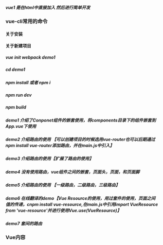#####  vue1 是在html中直接加入 <script src="https://unpkg.com/vue"></script> 然后进行简单开发

### vue-cli常用的命令
####  关于安装

####  关于新建项目
#####  vue init webpack demo1
##### cd demo1
##### npm install 或者 npm i
##### npm run dev
##### npm build


##### demo1 介绍了Conponet组件的嵌套使用，将components目录下的组件嵌套到App.vue下使用

##### demo2 介绍路由的使用 【可以创建项目的时候选用vue-router也可以后期通过npm install vue-router添加路由，并在main.js中引入】

##### demo3 介绍路由的使用【扩展了路由的使用】

##### demo4 没有使用路由，vue组件之间的嵌套，页面头，页面，和页面脚

##### demo5 介绍路由的使用 【一级路由，二级路由，三级路由】

##### demo6 在线翻译的demo【Vue Resource的使用，用过套件的使用，页面之间值的传递，cnpm install vue-resource,在main.js中引用import VueResource from 'vue-resource'并进行使用Vue.use(VueResource)】

##### demo7 套间的路由

### Vue内容
<!--1 模版: html结构-->
<template>
	<div id="app">
   
	</div>
</template>


<!--2 行为: 处理逻辑-->
<script>
	export default {

 }
 </script>


<!--3 样式：解决样式-->
<style>
 
</style>

